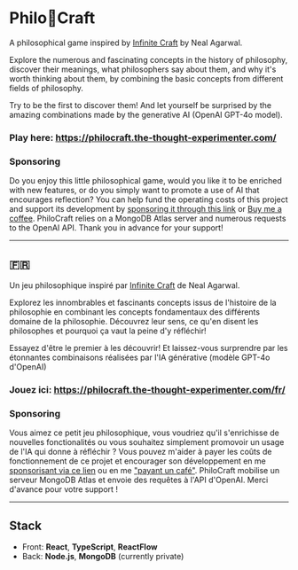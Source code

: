 # Philo🧩Craft

A philosophical game inspired by [Infinite Craft](https://neal.fun/infinite-craft/) by Neal Agarwal.

Explore the numerous and fascinating concepts in the history of philosophy, discover their meanings, what philosophers say about them, and why it's worth thinking about them, by combining the basic concepts from different fields of philosophy.

Try to be the first to discover them! And let yourself be surprised by the amazing combinations made by the generative AI (OpenAI GPT-4o model).

### Play here: https://philocraft.the-thought-experimenter.com/

### Sponsoring

Do you enjoy this little philosophical game, would you like it to be enriched with new features, or do you simply want to promote a use of AI that encourages reflection? You can help fund the operating costs of this project and support its development by [sponsoring it through this link](https://github.com/sponsors/fbgallet) or [Buy me a coffee](buymeacoffee.com/fbgallet). PhiloCraft relies on a MongoDB Atlas server and numerous requests to the OpenAI API. Thank you in advance for your support!

---

## 🇫🇷

Un jeu philosophique inspiré par [Infinite Craft](https://neal.fun/infinite-craft/) de Neal Agarwal.

Explorez les innombrables et fascinants concepts issus de l'histoire de la philosophie en combinant les concepts fondamentaux des différents domaine de la philosophie. Découvrez leur sens, ce qu'en disent les philosophes et pourquoi ça vaut la peine d'y réfléchir!

Essayez d'être le premier à les découvrir! Et laissez-vous surprendre par les étonnantes combinaisons réalisées par l'IA générative (modèle GPT-4o d'OpenAI)

### Jouez ici: https://philocraft.the-thought-experimenter.com/fr/

### Sponsoring

Vous aimez ce petit jeu philosophique, vous voudriez qu'il s'enrichisse de nouvelles fonctionalités ou vous souhaitez simplement promovoir un usage de l'IA qui donne à réfléchir ? Vous pouvez m'aider à payer les coûts de fonctionnement de ce projet et encourager son développement en me [sponsorisant via ce lien](https://github.com/sponsors/fbgallet) ou en me ["payant un café"](buymeacoffee.com/fbgallet). PhiloCraft mobilise un serveur MongoDB Atlas et envoie des requêtes à l'API d'OpenAI. Merci d'avance pour votre support !

---

## Stack

- Front: **React**, **TypeScript**, **ReactFlow**
- Back: **Node.js**, **MongoDB** (currently private)
